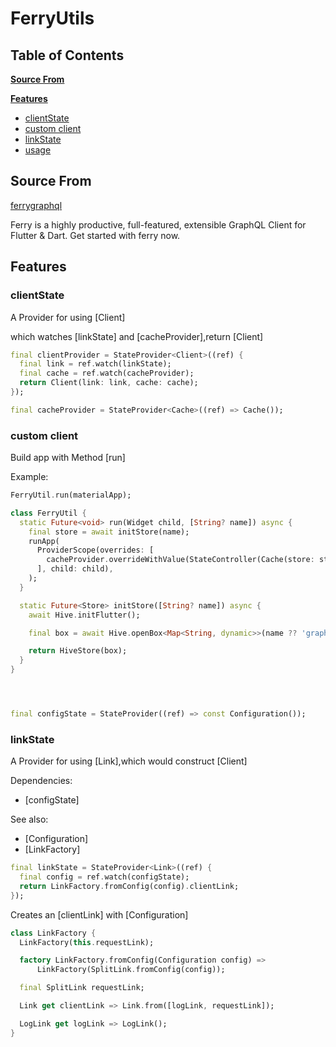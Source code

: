 <!-- This file uses generated code. Visit https://pub.dev/packages/readme_helper for usage information. -->
# FerryUtils

<!-- #toc -->
## Table of Contents

[**Source From**](#source-from)

[**Features**](#features)
  - [clientState](#clientstate)
  - [custom client](#custom-client)
  - [linkState](#linkstate)
  - [usage](#usage)
<!-- // end of #toc -->

## Source From
[ferrygraphql](https://ferrygraphql.com/)

Ferry is a highly productive, full-featured, extensible GraphQL Client for Flutter & Dart. Get started with ferry now.


## Features
### clientState
<!-- #code lib/client.dart ignore:import -->
 A Provider for using [Client]

 which watches [linkState] and [cacheProvider],return [Client]

```dart
final clientProvider = StateProvider<Client>((ref) {
  final link = ref.watch(linkState);
  final cache = ref.watch(cacheProvider);
  return Client(link: link, cache: cache);
});

final cacheProvider = StateProvider<Cache>((ref) => Cache());

```
<!-- // end of #code -->
### custom client
<!-- #code lib/client_ext.dart ignore:import ignoreComment ignoreSourceDoc -->
 Build app with Method [run]

 Example:
 ```dart
 FerryUtil.run(materialApp);
 ```
```dart
class FerryUtil {
  static Future<void> run(Widget child, [String? name]) async {
    final store = await initStore(name);
    runApp(
      ProviderScope(overrides: [
        cacheProvider.overrideWithValue(StateController(Cache(store: store)))
      ], child: child),
    );
  }

  static Future<Store> initStore([String? name]) async {
    await Hive.initFlutter();

    final box = await Hive.openBox<Map<String, dynamic>>(name ?? 'graphql');

    return HiveStore(box);
  }
}

```
<!-- // end of #code -->
<!-- #code lib/config.dart ignore:import ignoreDoc -->
```dart



final configState = StateProvider((ref) => const Configuration());

```
<!-- // end of #code -->

### linkState
<!-- #code lib/link/link.dart ignore:import ignoreSourceDoc -->
 A Provider for using [Link],which would construct [Client]


 Dependencies:
 - [configState]

 See also:
 - [Configuration]
 - [LinkFactory]
```dart
final linkState = StateProvider<Link>((ref) {
  final config = ref.watch(configState);
  return LinkFactory.fromConfig(config).clientLink;
});

```
 Creates an [clientLink] with [Configuration]
```dart
class LinkFactory {
  LinkFactory(this.requestLink);

  factory LinkFactory.fromConfig(Configuration config) =>
      LinkFactory(SplitLink.fromConfig(config));

  final SplitLink requestLink;

  Link get clientLink => Link.from([logLink, requestLink]);

  LogLink get logLink => LogLink();
}

```
<!-- // end of #code -->
